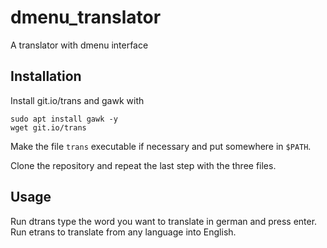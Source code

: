 # dmenu_translator
A translator with dmenu interface

## Installation
Install git.io/trans and gawk with
```
sudo apt install gawk -y
wget git.io/trans
```
Make the file `trans` executable if necessary and put somewhere in `$PATH`.

Clone the repository and repeat the last step with the three files.

## Usage
Run dtrans type the word you want to translate in german and press enter.
Run etrans to translate from any language into English.
